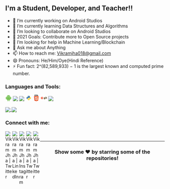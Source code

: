 ## I'm a Student, Developer, and Teacher!!

- 🔭 I’m currently working on Android Studios
- 🌱 I’m currently learning Data Structures and Algorithms
- 👯 I’m looking to collaborate on Android Studios
- 🥅 2021 Goals: Contribute more to Open Source projects
- 🤔 I’m looking for help in Machine Learning/Blockchain
- 💬 Ask me about Anything
- 📫 How to reach me: Vikramjha018@gmail.com  
- 😄 Pronouns: He/Him/Oye(Hindi Reference)
- ⚡ Fun fact: 2^(82,589,933) − 1 is the largest known and computed prime number.

### Languages and Tools:

<code><img height="20" src="https://raw.githubusercontent.com/github/explore/80688e429a7d4ef2fca1e82350fe8e3517d3494d/topics/android/android.png"></code>
<code><img height="20" src="https://e7.pngegg.com/pngimages/46/626/png-clipart-c-logo-the-c-programming-language-computer-icons-computer-programming-source-code-programming-miscellaneous-template.png"></code>
<code><img height="20" src="https://www.pngkey.com/png/detail/264-2646582_logo-transparent-background-java.png"></code>
<code><img height="20" src="https://raw.githubusercontent.com/github/explore/80688e429a7d4ef2fca1e82350fe8e3517d3494d/topics/python/python.png"></code>
<code><img height="20" src="https://raw.githubusercontent.com/github/explore/80688e429a7d4ef2fca1e82350fe8e3517d3494d/topics/html/html.png"></code>
<code><img height="20" src="https://raw.githubusercontent.com/github/explore/80688e429a7d4ef2fca1e82350fe8e3517d3494d/topics/git/git.png"></code>
<code><img height="20" src="https://upload.wikimedia.org/wikipedia/commons/thumb/9/9a/Visual_Studio_Code_1.35_icon.svg/1024px-Visual_Studio_Code_1.35_icon.svg.png"></code>

<a href="https://github.com/Vikram-Jha">
  <img align="center" src="https://github-readme-stats.vercel.app/api/top-langs/?username=Vikram-Jha&theme=light&hide_langs_below=1" />
</a>

<a href="https://github.com/Vikram-Jha">
 <img align="center" src="https://github-readme-stats.vercel.app/api?username=Vikram-Jha&show_icons=true&theme=light&line_height=27"/>
</a>

### Connect with me:

[<img align="left" alt="Vikram Jha | Twitter" width="22px" src="https://cdn.jsdelivr.net/npm/simple-icons@v3/icons/twitter.svg" />][twitter]
[<img align="left" alt="Vikram Jha | LinkedIn" width="22px" src="https://cdn.jsdelivr.net/npm/simple-icons@v3/icons/linkedin.svg" />][linkedin]
[<img align="left" alt="Vikram Jha | Instagram" width="22px" src="https://cdn.jsdelivr.net/npm/simple-icons@v3/icons/instagram.svg" />][instagram]
[<img align="left" alt="Vikram Jha | Twitter" width="22px" src="https://cdn.jsdelivr.net/npm/simple-icons@v3/icons/stackoverflow.svg" />][twitter]
[<img align="left" alt="Vikram Jha | Twitter" width="22px" src="https://cdn.jsdelivr.net/npm/simple-icons@v3/icons/hackerrank.svg" />][hackerrank]

<br />

---

[twitter]: https://mobile.twitter.com/vikram_jha15
[instagram]: https://www.instagram.com/vikram_jha4
[stackoverflow]: https://stackoverflow.com/users/15069593/vikram-jha
[linkedin]: https://www.linkedin.com/in/vikram-jha-25a739146/
[hackerrank]: https://www.hackerrank.com/vikramjha018?hr_r=1

<div align="center">

### Show some ❤️ by starring some of the repositories!

</div>

